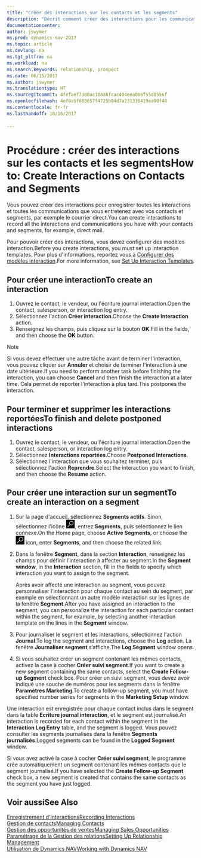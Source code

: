 ```yaml
---
title: "Créer des interactions sur les contacts et les segments"
description: "Décrit comment créer des interactions pour les communications que vous avez avec vos contacts et segments dans Dynamics NAV, par exemple le courrier direct."
documentationcenter: 
author: jswymer
ms.prod: dynamics-nav-2017
ms.topic: article
ms.devlang: na
ms.tgt_pltfrm: na
ms.workload: na
ms.search.keywords: relationship, prospect
ms.date: 06/15/2017
ms.author: jswymer
ms.translationtype: HT
ms.sourcegitcommit: 4fefaef7380ac10836fcac404eea006f55d8556f
ms.openlocfilehash: 4ef0a5f683657f4725b04d7a231336419ea90f48
ms.contentlocale: fr-fr
ms.lasthandoff: 10/16/2017

---
```

# <a name="how-to-create-interactions-on-contacts-and-segments"></a><span data-ttu-id="c58e5-103">Procédure : créer des interactions sur les contacts et les segments</span><span class="sxs-lookup"><span data-stu-id="c58e5-103">How to: Create Interactions on Contacts and Segments</span></span>
<span data-ttu-id="c58e5-104">Vous pouvez créer des interactions pour enregistrer toutes les interactions et toutes les communications que vous entretenez avec vos contacts et segments, par exemple le courrier direct.</span><span class="sxs-lookup"><span data-stu-id="c58e5-104">You can create interactions to record all the interactions and communications you have with your contacts and segments, for example, direct mail.</span></span>

<span data-ttu-id="c58e5-105">Pour pouvoir créer des interactions, vous devez configurer des modèles interaction.</span><span class="sxs-lookup"><span data-stu-id="c58e5-105">Before you create interactions, you must set up interaction templates.</span></span> <span data-ttu-id="c58e5-106">Pour plus d'informations, reportez vous à [Configurer des modèles interaction](marketing-interactions.md).</span><span class="sxs-lookup"><span data-stu-id="c58e5-106">For more information, see  [Set Up Interaction Templates](marketing-interactions.md).</span></span>

## <a name="to-create-an-interaction"></a><span data-ttu-id="c58e5-107">Pour créer une interaction</span><span class="sxs-lookup"><span data-stu-id="c58e5-107">To create an interaction</span></span>
1. <span data-ttu-id="c58e5-108">Ouvrez le contact, le vendeur, ou l'écriture journal interaction.</span><span class="sxs-lookup"><span data-stu-id="c58e5-108">Open the contact, salesperson, or interaction log entry.</span></span>
2. <span data-ttu-id="c58e5-109">Sélectionnez l'action **Créer interaction**.</span><span class="sxs-lookup"><span data-stu-id="c58e5-109">Choose the **Create Interaction** action.</span></span>
3. <span data-ttu-id="c58e5-110">Renseignez les champs, puis cliquez sur le bouton **OK**.</span><span class="sxs-lookup"><span data-stu-id="c58e5-110">Fill in the fields, and then choose the **OK** button.</span></span>

> [!NOTE]  
>   <span data-ttu-id="c58e5-111">Si vous devez effectuer une autre tâche avant de terminer l'interaction, vous pouvez cliquer sur **Annuler** et choisir de terminer l'interaction à une date ultérieure.</span><span class="sxs-lookup"><span data-stu-id="c58e5-111">If you need to perform another task before finishing the interaction, you can choose **Cancel** and then finish the interaction at a later time.</span></span> <span data-ttu-id="c58e5-112">Cela permet de reporter l'interaction à plus tard.</span><span class="sxs-lookup"><span data-stu-id="c58e5-112">This postpones the interaction.</span></span>

## <a name="to-finish-and-delete-postponed-interactions"></a><span data-ttu-id="c58e5-113">Pour terminer et supprimer les interactions reportées</span><span class="sxs-lookup"><span data-stu-id="c58e5-113">To finish and delete postponed interactions</span></span>
1. <span data-ttu-id="c58e5-114">Ouvrez le contact, le vendeur, ou l'écriture journal interaction.</span><span class="sxs-lookup"><span data-stu-id="c58e5-114">Open the contact, salesperson, or interaction log entry.</span></span>
2. <span data-ttu-id="c58e5-115">Sélectionnez **Interactions reportées**.</span><span class="sxs-lookup"><span data-stu-id="c58e5-115">Choose **Postponed Interactions**.</span></span>
3. <span data-ttu-id="c58e5-116">Sélectionnez l'interaction que vous souhaitez terminer, puis sélectionnez l'action **Reprendre**.</span><span class="sxs-lookup"><span data-stu-id="c58e5-116">Select the interaction you want to finish, and then choose the **Resume** action.</span></span>

## <a name="to-create-an-interaction-on-a-segment"></a><span data-ttu-id="c58e5-117">Pour créer une interaction sur un segment</span><span class="sxs-lookup"><span data-stu-id="c58e5-117">To create an interaction on a segment</span></span>
1. <span data-ttu-id="c58e5-118">Sur la page d'accueil, sélectionnez **Segments actifs**. Sinon, sélectionnez l'icône ![Page ou état pour la recherche](media/ui-search/search_small.png "Page ou état pour la recherche"), entrez **Segments**, puis sélectionnez le lien connexe.</span><span class="sxs-lookup"><span data-stu-id="c58e5-118">On the Home page, choose **Active Segments**, or choose the ![Search for Page or Report](media/ui-search/search_small.png "Search for Page or Report icon") icon, enter **Segments**, and then choose the related link.</span></span>
2. <span data-ttu-id="c58e5-119">Dans la fenêtre **Segment**, dans la section **Interaction**, renseignez les champs pour définir l'interaction à affecter au segment.</span><span class="sxs-lookup"><span data-stu-id="c58e5-119">In the **Segment window**, in the **Interaction** section, fill in the fields to specify which interaction you want to assign to the segment.</span></span>

    <span data-ttu-id="c58e5-120">Après avoir affecté une interaction au segment, vous pouvez personnaliser l'interaction pour chaque contact au sein du segment, par exemple en sélectionnant un autre modèle interaction sur les lignes de la fenêtre **Segment**.</span><span class="sxs-lookup"><span data-stu-id="c58e5-120">After you have assigned an interaction to the segment, you can personalize the interaction for each particular contact within the segment, for example, by selecting another interaction template on the lines in the **Segment** window.</span></span>  
3. <span data-ttu-id="c58e5-121">Pour journaliser le segment et les interactions, sélectionnez l'action **Journal**.</span><span class="sxs-lookup"><span data-stu-id="c58e5-121">To log the segment and interactions, choose the **Log** action.</span></span> <span data-ttu-id="c58e5-122">La fenêtre **Journaliser segment** s’affiche.</span><span class="sxs-lookup"><span data-stu-id="c58e5-122">The **Log Segment** window opens.</span></span>
4. <span data-ttu-id="c58e5-123">Si vous souhaitez créer un segment contenant les mêmes contacts, activez la case à cocher **Créer suivi segment**.</span><span class="sxs-lookup"><span data-stu-id="c58e5-123">If you want to create a new segment containing the same contacts, select the **Create Follow-up Segment** check box.</span></span> <span data-ttu-id="c58e5-124">Pour créer un suivi segment, vous devez avoir indiqué une souche de numéros pour les segments dans la fenêtre **Paramètres Marketing**.</span><span class="sxs-lookup"><span data-stu-id="c58e5-124">To create a follow-up segment, you must have specified number series for segments in the **Marketing Setup** window.</span></span>

<span data-ttu-id="c58e5-125">Une interaction est enregistrée pour chaque contact inclus dans le segment dans la table **Ecriture journal interaction**, et le segment est journalisé.</span><span class="sxs-lookup"><span data-stu-id="c58e5-125">An interaction is recorded for each contact within the segment in the **Interaction Log Entry** table, and the segment is logged.</span></span> <span data-ttu-id="c58e5-126">Vous pouvez consulter les segments journalisés dans la fenêtre **Segments journalisés**.</span><span class="sxs-lookup"><span data-stu-id="c58e5-126">Logged segments can be found in the **Logged Segment** window.</span></span>

<span data-ttu-id="c58e5-127">Si vous avez activé la case à cocher **Créer suivi segment**, le programme crée automatiquement un segment contenant les mêmes contacts que le segment journalisé.</span><span class="sxs-lookup"><span data-stu-id="c58e5-127">If you have selected the **Create Follow-up Segment** check box, a new segment is created that contains the same contacts as the segment you have just logged.</span></span>

## <a name="see-also"></a><span data-ttu-id="c58e5-128">Voir aussi</span><span class="sxs-lookup"><span data-stu-id="c58e5-128">See Also</span></span>
[<span data-ttu-id="c58e5-129">Enregistrement d'interactions</span><span class="sxs-lookup"><span data-stu-id="c58e5-129">Recording Interactions</span></span>](marketing-interactions.md)  
[<span data-ttu-id="c58e5-130">Gestion de contacts</span><span class="sxs-lookup"><span data-stu-id="c58e5-130">Managing Contacts</span></span>](marketing-contacts.md)  
[<span data-ttu-id="c58e5-131">Gestion des opportunités de ventes</span><span class="sxs-lookup"><span data-stu-id="c58e5-131">Managing Sales Opportunities</span></span>](marketing-manage-sales-opportunities.md)  
[<span data-ttu-id="c58e5-132">Paramétrage de la Gestion des relations</span><span class="sxs-lookup"><span data-stu-id="c58e5-132">Setting Up Relationship Management</span></span>](marketing-setup-marketing.md)  
[<span data-ttu-id="c58e5-133">Utilisation de Dynamics NAV</span><span class="sxs-lookup"><span data-stu-id="c58e5-133">Working with Dynamics NAV</span></span>](ui-work-product.md)

